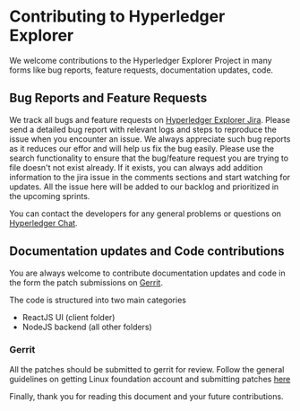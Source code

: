 # Contributing to Hyperledger Explorer

We welcome contributions to the Hyperledger Explorer Project in many forms like bug reports, feature requests,  documentation updates, code.


## Bug Reports and Feature Requests

We track all bugs and feature requests on [Hyperledger Explorer Jira](https://jira.hyperledger.org/projects/BE/issues). Please send a detailed bug report with relevant logs and steps to reproduce the issue when you encounter an issue. We always appreciate such bug reports as it reduces our effor and will help us fix the bug easily. Please use the search functionality to ensure that the bug/feature request you are trying to file doesn't not exist already. If it exists, you can always add addition information to the jira issue in the comments sections and start watching for updates. All the issue here will be added to our backlog and prioritized in the upcoming sprints.

You can contact the developers for any general problems or questions on [Hyperledger Chat](https://chat.hyperledger.org/channel/blockchain-explorer). 

## Documentation updates and Code contributions

You are always welcome to contribute documentation updates and code in the form the patch submissions on [Gerrit](http://gerrit.hyperledger.org/). 

The code is structured into two main categories
* ReactJS UI (client folder)
* NodeJS backend (all other folders)

### Gerrit 

All the patches should be submitted to gerrit for review. Follow the general guidelines on getting Linux foundation account and submitting patches [here](http://hyperledger-fabric.readthedocs.io/en/release/CONTRIBUTING.html#getting-a-linux-foundation-account)

Finally, thank you for reading this document and your future contributions.